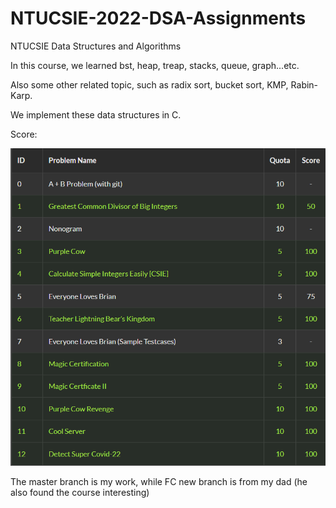 # NTUCSIE-2022-DSA-Assignments
NTUCSIE Data Structures and Algorithms

In this course, we learned bst, heap, treap, stacks, queue, graph...etc.

Also some other related topic, such as radix sort, bucket sort, KMP, Rabin-Karp.

We implement these data structures in C.

Score:

![](./figure/capture.png)

The master branch is my work, while FC new branch is from my dad (he also found the course interesting)